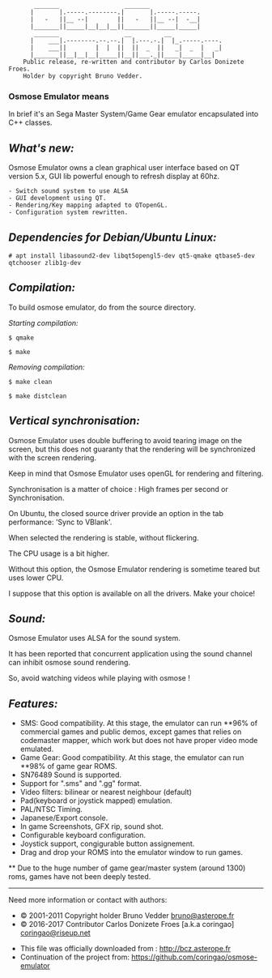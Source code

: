            _______                  _______
          |       |.-----.--------.|       |.-----.-----.
          |   -   ||__ --|        ||   -   ||__ --|  -__|
          |_______||_____|__|__|__||_______||_____|_____|
           _______                  __         __
          |    ___|.--------.--.--.|  |.---.-.|  |_.-----.----.
          |    ___||        |  |  ||  ||  _  ||   _|  _  |   _|
          |_______||__|__|__|_____||__||___._||____|_____|__|
        Public release, re-written and contributor by Carlos Donizete Froes.
        Holder by copyright Bruno Vedder.

### Osmose Emulator means

In brief it's an Sega Master System/Game Gear emulator encapsulated into C++ classes.

*What's new:*
-----------
Osmose Emulator owns a clean graphical user interface based on QT version 5.x,
GUI lib powerful enough to refresh display at 60hz.

	- Switch sound system to use ALSA
	- GUI development using QT.
	- Rendering/Key mapping adapted to QTopenGL.
	- Configuration system rewritten.

*Dependencies for Debian/Ubuntu Linux:*
---------------------------------------

    # apt install libasound2-dev libqt5opengl5-dev qt5-qmake qtbase5-dev qtchooser zlib1g-dev

*Compilation:*
--------------
To build osmose emulator, do from the source directory.

*Starting compilation:*

    $ qmake
  
    $ make

*Removing compilation:*

    $ make clean

    $ make distclean

*Vertical synchronisation:*
---------------------------
Osmose Emulator uses double buffering to avoid tearing image on the screen, but this does 
not guaranty that the rendering will be synchronized with the screen rendering.

Keep in mind that Osmose Emulator uses openGL for rendering and filtering.

Synchronisation is a matter of choice : High frames per second or Synchronisation.

On Ubuntu, the closed source driver provide an option in the tab performance: 'Sync to VBlank'.

When selected the rendering is stable, without flickering.

The CPU usage is a bit higher.

Without this option, the Osmose Emulator rendering is sometime teared but uses lower CPU.

I suppose that this option is available on all the drivers. Make your choice!

*Sound:*
--------
Osmose Emulator uses ALSA for the sound system.

It has been reported that concurrent application using the sound channel can inhibit osmose sound rendering.

So, avoid watching videos while playing with osmose !


*Features:*
-----------
- SMS: Good compatibility. At this stage, the emulator can run **96% of commercial games and public demos, except games that relies on codemaster mapper, which work  but does not have proper video mode emulated.
- Game Gear: Good compatibility. At this stage, the emulator can run **98% of game gear ROMS.
- SN76489 Sound is supported.
- Support for ".sms"  and ".gg" format.
- Video filters: bilinear or nearest neighbour (default)
- Pad(keyboard or joystick mapped) emulation.
- PAL/NTSC Timing.
- Japanese/Export console.
- In game Screenshots, GFX rip, sound shot.
- Configurable keyboard configuration.
- Joystick support, congigurable button assignement.
- Drag and drop your ROMS into the emulator window to run games.
    
** Due to the huge number of game gear/master system (around 1300) roms, games have not been deeply tested.

-----

Need more information or contact with authors:

- © 2001-2011 Copyright holder Bruno Vedder <bruno@asterope.fr>
- © 2016-2017 Contributor Carlos Donizete Froes [a.k.a coringao] <coringao@riseup.net>

* This file was officially downloaded from : http://bcz.asterope.fr
* Continuation of the project from: https://github.com/coringao/osmose-emulator
